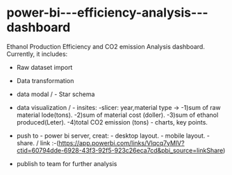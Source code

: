 # power-bi---efficiency-analysis---dashboard
Ethanol Production Efficiency and CO2 emission Analysis dashboard.
Currently, it includes:
- Raw dataset import
- Data transformation
- data modal /
           - Star schema 
- data visualization /
           - insites:
                      -slicer: year,material type -> -1)sum of raw material lode(tons).
                                                    -2)sum of material cost (doller).
                                                    -3)sum of ethanol produced(Leter).
                                                    -4)total CO2 emission (tons)
                     - charts, key points.
  
- push to - power bi server, creat:
                       - desktop layout.
                       - mobile layout.
                       - share. / link :-(https://app.powerbi.com/links/Vlqcq7yMlV?ctid=60794dde-6928-43f3-92f5-923c26eca7cd&pbi_source=linkShare)
- publish to team for further analysis
  
